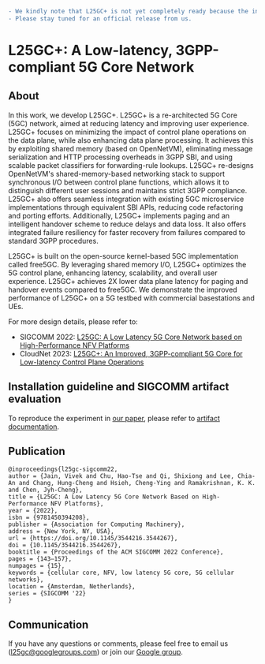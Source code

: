 ``` diff
- We kindly note that L25GC+ is not yet completely ready because the installation script needs some refinement.
- Please stay tuned for an official release from us.
```

# L25GC+: A Low-latency, 3GPP-compliant 5G Core Network
## About

In this work, we develop L25GC+. L25GC+ is a re-architected 5G Core (5GC) network, aimed at reducing latency and improving user experience. L25GC+ focuses on minimizing the impact of control plane operations on the data plane, while also enhancing data plane processing. It achieves this by exploiting shared memory (based on OpenNetVM), eliminating message serialization and HTTP processing overheads in 3GPP SBI, and using scalable packet classifiers for forwarding-rule lookups. L25GC+ re-designs OpenNetVM's shared-memory-based networking stack to support synchronous I/O between control plane functions, which allows it to distinguish different user sessions and maintains strict 3GPP compliance. L25GC+ also offers seamless integration with existing 5GC microservice implementations through equivalent SBI APIs, reducing code refactoring and porting efforts. Additionally, L25GC+ implements paging and an intelligent handover scheme to reduce delays and data loss. It also offers integrated failure resiliency for faster recovery from failures compared to standard 3GPP procedures.

L25GC+ is built on the open-source kernel-based 5GC implementation called free5GC. By leveraging shared memory I/O, L25GC+ optimizes the 5G control plane, enhancing latency, scalability, and overall user experience. L25GC+ achieves 2X lower data plane latency for paging and handover events compared to free5GC. We demonstrate the improved performance of L25GC+ on a 5G testbed with commercial basestations and UEs. 

<!-- $L^25GC$ is a re-architected 5G Core (5GC) network, aimed at reducing latency and improving user experience. $L^25GC$ focuses on minimizing control plane operations' impact on the data plane and enhancing data plane processing. It achieves this by exploiting shared memory (based on [OpenNetVM](docs/ONVM.md)), eliminating message serialization and HTTP processing overheads in 3GPP SBI, and using scalable packet classifiers for forwarding-rule lookups. Additionally, $L^25GC$ implements paging and an intelligent handover scheme to reduce delays and data loss. It also offers integrated failure resiliency for faster recovery from failures compared to standard 3GPP procedures. $L^25GC$ is built on the open-source kernel-based 5GC implementation called [free5GC](docs/free5GC.md). In tests, $L^25GC$ showed approximately 50% faster event completion time for control plane events and 2X improved data packet latency during paging and handover events compared to free5GC. However, $L^25GC$ has limitations in supporting multiple user sessions and has programming language incompatibilities with 5GC implementations, e.g., free5GC, using modern languages such as GoLang. This unfortunately increases the complexity of code development and the difficulty of code maintenance and updates of $L^25GC$. -->

<!-- To address these challenges, we develop $L^25GC+$, a significant enhancement to $L^25GC$. $L^25GC+$ re-designs the shared-memory-based networking stack to support synchronous I/O between control plane functions. $L^25GC+$ distinguishes different user sessions and maintains strict 3GPP compliance. $L^25GC+$ also offers seamless integration with existing 5GC microservice implementations through equivalent SBI APIs, reducing code refactoring and porting efforts. By leveraging shared memory I/O and overcoming $L^25GC$’s limitations, $L^25GC+$ provides an improved solution to optimize the 5G control plane, enhancing latency, scalability, and overall user experience. We demonstrate the improved performance of $L^25GC+$ on a 5G testbed with commercial basestations and multiple UEs. -->

For more design details, please refer to:
- SIGCOMM 2022: [L25GC: A Low Latency 5G Core Network based on High-Performance NFV Platforms](docs/papers/l25gc-sigcomm22.pdf)
- CloudNet 2023: [L25GC+: An Improved, 3GPP-compliant 5G Core for Low-latency Control Plane Operations](docs/papers/L25GC%2B.pdf)


## Installation guideline and SIGCOMM artifact evaluation ##
To reproduce the experiment in [our paper](docs/papers/l25gc-sigcomm22.pdf), please refer to [artifact documentation](docs/ARTIFACTS.md).

## Publication ##
~~~
@inproceedings{l25gc-sigcomm22,
author = {Jain, Vivek and Chu, Hao-Tse and Qi, Shixiong and Lee, Chia-An and Chang, Hung-Cheng and Hsieh, Cheng-Ying and Ramakrishnan, K. K. and Chen, Jyh-Cheng},
title = {L25GC: A Low Latency 5G Core Network Based on High-Performance NFV Platforms},
year = {2022},
isbn = {9781450394208},
publisher = {Association for Computing Machinery},
address = {New York, NY, USA},
url = {https://doi.org/10.1145/3544216.3544267},
doi = {10.1145/3544216.3544267},
booktitle = {Proceedings of the ACM SIGCOMM 2022 Conference},
pages = {143–157},
numpages = {15},
keywords = {cellular core, NFV, low latency 5G core, 5G cellular networks},
location = {Amsterdam, Netherlands},
series = {SIGCOMM '22}
}
~~~

## Communication ##
If you have any questions or comments, please feel free to email us (l25gc@googlegroups.com) or join our [Google group](https://groups.google.com/g/l25gc/).
